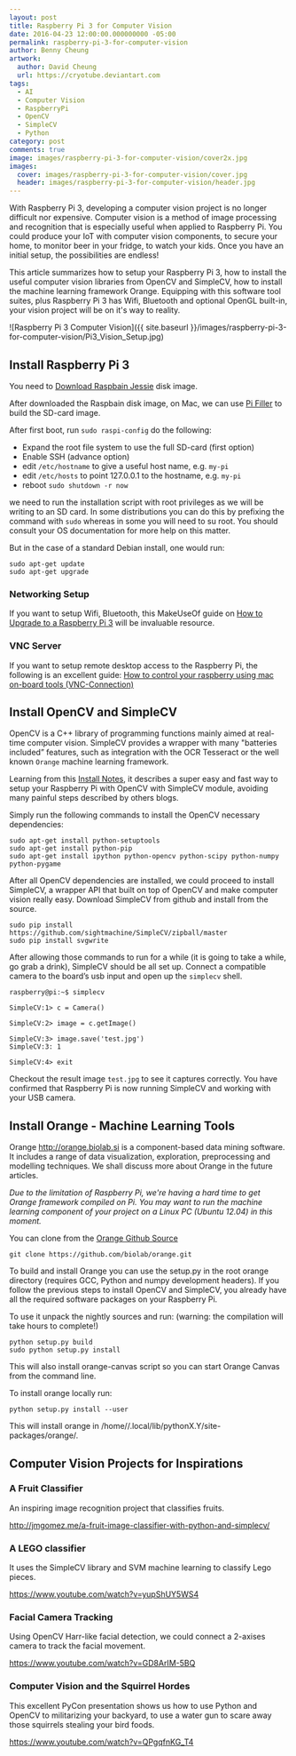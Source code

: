 ```yaml
---
layout: post
title: Raspberry Pi 3 for Computer Vision
date: 2016-04-23 12:00:00.000000000 -05:00
permalink: raspberry-pi-3-for-computer-vision
author: Benny Cheung
artwork:
  author: David Cheung
  url: https://cryotube.deviantart.com
tags:
  - AI
  - Computer Vision
  - RaspberryPi
  - OpenCV
  - SimpleCV
  - Python
category: post
comments: true
image: images/raspberry-pi-3-for-computer-vision/cover2x.jpg
images:
  cover: images/raspberry-pi-3-for-computer-vision/cover.jpg
  header: images/raspberry-pi-3-for-computer-vision/header.jpg
---
```

<!--excerpt.start-->
With Raspberry Pi 3, developing a computer vision project is no longer difficult nor expensive. Computer vision is a method of image processing and recognition that is especially useful when applied to Raspberry Pi. You could produce your IoT with computer vision components, to secure your home, to monitor beer in your fridge, to watch your kids. Once you have an initial setup, the possibilities are endless!

This article summarizes how to setup your Raspberry Pi 3, how to install the useful computer vision libraries from OpenCV and SimpleCV, how to install the machine learning framework Orange. Equipping with this software tool suites, plus
Raspberry Pi 3 has Wifi, Bluetooth and optional OpenGL built-in,
your vision project will be on it's way to reality.
<!--excerpt.end-->

![Raspberry Pi 3 Computer Vision]({{ site.baseurl }}/images/raspberry-pi-3-for-computer-vision/Pi3_Vision_Setup.jpg)

## Install Raspberry Pi 3
You need to [Download Raspbain Jessie](https://www.raspberrypi.org/downloads/) disk image.

After downloaded the Raspbain disk image, on Mac, we can use [Pi Filler](http://ivanx.com/raspberrypi/) to build the SD-card image.

After first boot, run `sudo raspi-config` do the following:

- Expand the root file system to use the full SD-card (first option)
- Enable SSH (advance option)
- edit `/etc/hostname` to give a useful host name, e.g. `my-pi`
- edit `/etc/hosts` to point 127.0.0.1 to the hostname, e.g. `my-pi`
- reboot `sudo shutdown -r now`

we need to run the installation script with root privileges as we will be writing to an SD card.
In some distributions you can do this by prefixing the command with `sudo` whereas in some
you will need to su root. You should consult your OS documentation for more help on this matter.

But in the case of a standard Debian install, one would run:

```
sudo apt-get update
sudo apt-get upgrade
```

### Networking Setup
If you want to setup Wifi, Bluetooth, this MakeUseOf guide on [How to Upgrade to a Raspberry Pi 3](http://www.makeuseof.com/tag/upgrade-raspberry-pi-3/)
will be invaluable resource.

### VNC Server
If you want to setup remote desktop access to the Raspberry Pi, the following is an excellent guide:
[How to control your raspberry using mac on-board tools (VNC-Connection)](http://quaintproject.wordpress.com/2013/03/03/how-to-control-your-raspberry-using-mac-on-board-tools/)

## Install OpenCV and SimpleCV
OpenCV is a C++ library of programming functions mainly aimed at real-time computer vision. SimpleCV provides a wrapper with many "batteries included” features, such as integration with the OCR Tesseract or the well known `Orange` machine learning framework.

Learning from this [Install Notes](http://simplecv.readthedocs.org/en/latest/HOWTO-Install%20on%20RaspberryPi.html),
it describes a super easy and fast way to setup your Raspberry Pi with OpenCV with SimpleCV module, avoiding many painful steps described by others blogs.

Simply run the following commands to install the OpenCV necessary dependencies:

```
sudo apt-get install python-setuptools
sudo apt-get install python-pip
sudo apt-get install ipython python-opencv python-scipy python-numpy python-pygame
```

After all OpenCV dependencies are installed,
we could proceed to install SimpleCV, a wrapper API that built on top of OpenCV and
make computer vision really easy.
Download SimpleCV from github and install from the source.

```
sudo pip install https://github.com/sightmachine/SimpleCV/zipball/master
sudo pip install svgwrite
```

After allowing those commands to run for a while (it is going to take a while, go grab a drink),
SimpleCV should be all set up. Connect a compatible camera to the board’s usb input and open up the `simplecv` shell.

```
raspberry@pi:~$ simplecv

SimpleCV:1> c = Camera()

SimpleCV:2> image = c.getImage()

SimpleCV:3> image.save('test.jpg')
SimpleCV:3: 1

SimpleCV:4> exit
```

Checkout the result image `test.jpg` to see it captures correctly.
You have confirmed that Raspberry Pi is now running SimpleCV and working with your USB camera.

## Install Orange - Machine Learning Tools
Orange <http://orange.biolab.si> is a component-based data mining software. It includes a range of data visualization, exploration, preprocessing and modelling techniques. We shall discuss more about Orange in the future articles.

*Due to the limitation of Raspberry Pi, we're having a hard time to get Orange framework compiled on Pi. You may want to run the machine learning component of your project on a Linux PC (Ubuntu 12.04) in this moment.*

You can clone from the [Orange Github Source](https://github.com/biolab/orange)

```
git clone https://github.com/biolab/orange.git
```

To build and install Orange you can use the setup.py in the root orange directory
(requires GCC, Python and numpy development headers). If you follow the previous steps to install
OpenCV and SimpleCV, you already have all the required software packages on your Raspberry Pi.

To use it unpack the nightly sources and run:
(warning: the compilation will take hours to complete!)

```
python setup.py build
sudo python setup.py install
```

This will also install orange-canvas script so you can start Orange Canvas from the command line.

To install orange locally run:

```
python setup.py install --user
```

This will install orange in /home/<username>/.local/lib/pythonX.Y/site-packages/orange/.

## Computer Vision Projects for Inspirations

### A Fruit Classifier
An inspiring image recognition project that classifies fruits.

<http://jmgomez.me/a-fruit-image-classifier-with-python-and-simplecv/>

### A LEGO classifier
It uses the SimpleCV library and SVM machine learning to classify Lego pieces.

<https://www.youtube.com/watch?v=yupShUY5WS4>

### Facial Camera Tracking
Using OpenCV Harr-like facial detection, we could connect a 2-axises camera to track the facial movement.

<https://www.youtube.com/watch?v=GD8ArIM-5BQ>

### Computer Vision and the Squirrel Hordes
This excellent PyCon presentation shows us how to use Python and OpenCV to militarizing your backyard, to use a water gun to scare away those squirrels stealing your bird foods.

<https://www.youtube.com/watch?v=QPgqfnKG_T4>
